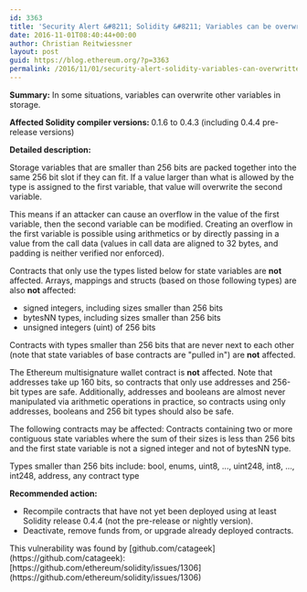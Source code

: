 ```yaml
---
id: 3363
title: 'Security Alert &#8211; Solidity &#8211; Variables can be overwritten in storage'
date: 2016-11-01T08:40:44+00:00
author: Christian Reitwiessner
layout: post
guid: https://blog.ethereum.org/?p=3363
permalink: /2016/11/01/security-alert-solidity-variables-can-overwritten-storage/
---
```

<strong>Summary:</strong> In some situations, variables can overwrite other variables in storage.

<strong>Affected Solidity compiler versions: </strong>0.1.6 to 0.4.3 (including 0.4.4 pre-release versions)

<strong>Detailed description:</strong>

Storage variables that are smaller than 256 bits are packed together into the same 256 bit slot if they can fit. If a value larger than what is allowed by the type is assigned to the first variable, that value will overwrite the second variable.

This means if an attacker can cause an overflow in the value of the first variable, then the second variable can be modified. Creating an overflow in the first variable is possible using arithmetics or by directly passing in a value from the call data (values in call data are aligned to 32 bytes, and padding is neither verified nor enforced).

Contracts that only use the types listed below for state variables are <strong>not</strong> affected. Arrays, mappings and structs (based on those following types) are also <strong>not</strong> affected:

- signed integers, including sizes smaller than 256 bits
- bytesNN types, including sizes smaller than 256 bits
- unsigned integers (uint) of 256 bits

Contracts with types smaller than 256 bits that are never next to each other (note that state variables of base contracts are "pulled in") are <strong>not</strong> affected.

The Ethereum multisignature wallet contract is <strong>not</strong> affected.
Note that addresses take up 160 bits, so contracts that only use addresses and 256-bit types are safe. Additionally, addresses and booleans are almost never manipulated via arithmetic operations in practice, so contracts using only addresses, booleans and 256 bit types should also be safe.

The following contracts may be affected:
Contracts containing two or more contiguous state variables where the sum of their sizes is less than 256 bits and the first state variable is not a signed integer and not of bytesNN type.

Types smaller than 256 bits include:
bool, enums, uint8, ..., uint248, int8, ..., int248, address, any contract type

<strong>Recommended action:</strong>
<ul>
 	<li>Recompile contracts that have not yet been deployed using at least Solidity release 0.4.4 (not the pre-release or nightly version).</li>
 	<li>Deactivate, remove funds from, or upgrade already deployed contracts.</li>
</ul>
This vulnerability was found by [github.com/catageek](https://github.com/catageek): [https://github.com/ethereum/solidity/issues/1306](https://github.com/ethereum/solidity/issues/1306)